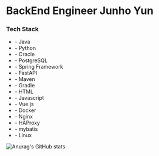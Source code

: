 <!--
**VolkaDemetrie/VolkaDemetrie** is a ✨ _special_ ✨ repository because its `README.md` (this file) appears on your GitHub profile.

Here are some ideas to get you started:

- 🔭 I’m currently working on ...
- 🌱 I’m currently learning ...
- 👯 I’m looking to collaborate on ...
- 🤔 I’m looking for help with ...
- 💬 Ask me about ...
- 📫 How to reach me: ...
- 😄 Pronouns: ...
- ⚡ Fun fact: ...
-->

<H1>BackEnd Engineer Junho Yun</H1>

<H3>Tech Stack</H3>
<ul>
<li>- Java</li>
<li>- Python</li>
<li>- Oracle</li>
<li>- PostgreSQL</li>
<li>- Spring Framework</li>
<li>- FastAPI</li>
<li>- Maven</li>
<li>- Gradle</li>
<li>- HTML</li>
<li>- Javascript</li>
<li>- Vue.js</li>
<li>- Docker</li>
<li>- Nginx</li>
<li>- HAProxy</li>
<li>- mybatis</li>
<li>- Linux</li>
</ul>


<!--<H3>
  Mainly used
</H3>
<H4>Language</H4>
<ul>
  <li>Java</li>
</ul>
<H4>Server</H4>
<ul>
  <li>Nginx</li>
  <li>Tomcat</li>
</ul>
<H4>Framework</H4>
<ul>
  <li>Spring</li>
  <li>Spring boot</li>
</ul>
<H3>
  Sub
</H3>
<H4>Language</H4>
<ul>
  <li>Python</li>
</ul>-->

![Anurag's GitHub stats](https://github-readme-stats.vercel.app/api?username=VolkaDemetrie&theme=merko&show_icons=true)
